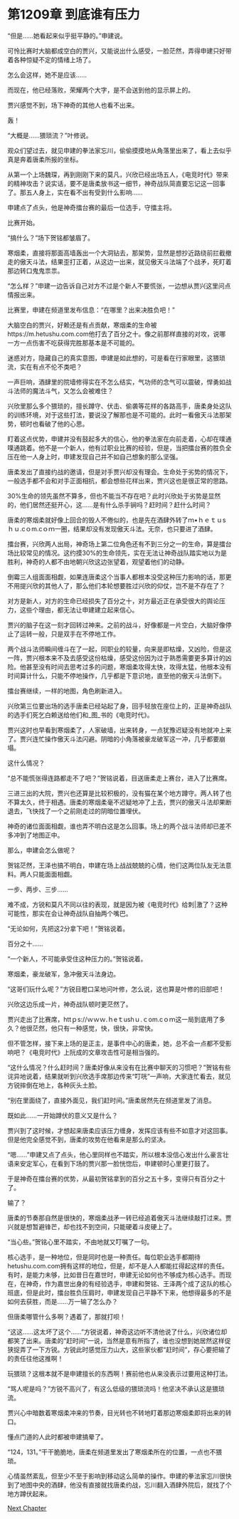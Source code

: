 # 第1209章 到底谁有压力

“但是……她看起来似乎挺平静的。”申建说。

可怜比赛时大脑都成空白的贾兴，又能说出什么感受，一脸茫然，弄得申建只好带着各种惊疑不定的情绪上场了。

怎么会这样，她不是应该……

而现在，他已经落败，荣耀两个大字，是不会送到他的显示屏上的。

贾兴感觉不到，场下神奇的其他人也看不出来。

轰！

“大概是……猥琐流？”叶修说。

观众们望过去，就见申建的拳法家忘川，偷偷摸摸地从角落里出来了，看上去似乎真是奔着唐柔所报的坐标。

从第一个上场魏琛，再到刚刚下来的莫凡，兴欣已经出场五人，《电竞时代》带来的精神攻击？说实话，要不是唐柔放书这一细节，神奇战队简直要忘记这一回事了。那五人身上，实在看不出有受到什么影响……

申建点了点头，他是神奇擂台赛的最后一位选手，守擂主将。

比赛开始。

“搞什么？”场下贺铭都皱眉了。

寒烟柔，直接将那面高墙轰出一个大洞钻去，那架势，显然是想抄近路绕前拦截撤走的傲天斗法，结果歪打正着，从这边一出来，就见傲天斗法端了个战矛，死盯着那边转口鬼鬼祟祟。

“怎么样？”申建一边告诉自己对方不过是个新人不要慌张，一边想从贾兴这里问点情报出来。

比赛里，申建在频道里发布信息：“在哪里？出来决胜负吧！”

大脑空白的贾兴，好赖还是有点贡献，寒烟柔的生命被https://m.hetushu.com.com他打去了百分之十。像之前那样直接的对攻，说哪一方一点伤害不吃获得完胜那基本是不可能的。

迷惑对方，隐藏自己的真实意图，申建是如此想的，可是看在行家眼里，这猥琐流，实在有点不伦不类吧？

一声巨响，酒肆里的院墙修得实在不怎么结实，气功师的念气可以震破，悍勇如战斗法师的魔法斗气，又怎么会被难住？

兴欣里那么多个猥琐的，擅长蹲守、伏击、偷袭等花样的各路高手，唐柔身处这队的训练环境，对于这些打法，要说没了解那也是不可能的。此时一看傲天斗法那架势，顿时也看破了他的心思。

盯着这点优势，申建并没有鼓起多大的信心，他的拳法家在向前走着，心却在噗通噗通跳着。他不是一个新人，他有过职业比赛的经验，但是，当把擂台赛的胜负全压在他一人身上时，申建发现自己并不如自己想象的那么坚强。

唐柔发出了直接约战的邀请，但是对手贾兴却没有理会。生命处于劣势的情况下，一般选手都不会和对手正面相抗，都会想些花样出来，贾兴这也是很正常的思路。

30%生命的领先虽然不算多，但也不能当不存在吧？此时兴欣处于劣势是显然的，他们居然还挺开心，这……是有什么杀手锏吗？赶时间？赶什么时间？

唐柔的寒烟柔就好像上回合的毁人不倦似的，也是先在酒肆外转了ｍ•ｈｅｔｕsｈｕ.cｏm.cｏｍ一圈，结果却没有发现傲天斗法。无奈，也只要进了酒肆。

擂台赛，兴欣两人出局，神奇场上第二位角色还有不到三分之一的生命，算是擂台场比较常见的情况。这约摸30%的生命领先，实在无法让神奇战队踏实地以为是胜利，神奇的人都不由地朝兴欣这边张望着，观望着他们的动静。

倒霉三人组面面相觑，如果连唐柔这个当事人都根本没受这种压力影响的话，那更不用提兴欣的其他人了，那么他们本轮想要胜过兴欣的仰仗，岂不是不存在了？

对方是新人，对方的生命已经损失了百分之十，对方最近正在承受很大的舆论压力，这些个理由，都无法让申建建立起来信心。

贾兴的脑子在这一刻才回转过神来。之前的战斗，好像都是一片空白，大脑好像停止了运转一般，只是双手在不停地工作。

两个战斗法师瞬间缠斗在了一起，同职业的较量，向来是即枯燥，又凶险，但是这一阵，贾兴根本来不及去感受这份枯燥，感受这份因为过于熟悉需要更多算计的凶险。他甚至没有时间去思考过多的问题，寒烟柔攻得太快，攻得太猛，他根本没有时间算计什么，只能不停地操作，几乎都是下意识地，直至他的傲天斗法倒下。

擂台赛继续，一样的地图，角色刷新进入。

兴欣第三位要出场的选手唐柔已经站起了身，回手轻放在座位上的，正是神奇战队的选手们死乞白赖送给他们和_图_书的《电竞时代》。

贾兴这时也早看到寒烟柔了，人家破墙，出来转身，一点犹豫迟疑没有地就冲上来了。贾兴连忙操作傲天斗法闪避。阴暗的小角落被豪龙破军这一冲，几乎都要崩塌。

这什么情况？

“总不能慌张得连路都走不了吧？”贺铭说着，目送唐柔走上赛台，进入了比赛席。

三进三出的大院，贾兴也还算是比较积极的，没有猫在某个地方蹲守。两人转了也不算太久，终于相遇。唐柔的寒烟柔毫不迟疑地冲了上去，贾兴的傲天斗法却果断退去，飞快找了一个之前刚走过的阴暗位置埋伏。

神奇的诸位面面相觑，谁也弄不明白这是怎么回事。场上的两个战斗法师却已差不多冲到了地图正中。

那么，申建会怎么做呢？

贺铭茫然，王泽也搞不明白，申建在场上战战兢兢的心情，他们这两位队友无法意料。两人只能面面相觑。

一步、两步、三步……

难不成，方锐和莫凡不同以往的表现，就是因为被《电竞时代》给刺|激了？这种可能性，那实在会让神奇战队自抽两个嘴巴。

“无论如何，先把这2分拿下吧！”贺铭说着。

百分之十……

“一个新人，不可能承受住这种压力的。”贺铭说着。

寒烟柔，豪龙破军，急冲傲天斗法身边。

“这哥们玩什么呢？”方锐目瞪口呆地问叶修，怎么说，这也算是叶修的旧部吧！

兴欣这边乐成一片，神奇战队顿时更茫然了。

贾兴走出了比赛席，httｐs://ｗｗｗ.ｈeｔushｕ.ｃom.cｏｍ这一局到底用了多久？他很茫然，他只有一种感觉，快，很快，非常快。

但不管怎样，接下来上场的是正主，是事件中心的唐柔，她，总不会一点都不受影响吧？《电竞时代》上阮成的文章攻击性可是相当强的。

“这什么情况？什么赶时间？唐柔好像从来没有在比赛中聊天的习惯吧？”贺铭有些诧异地说着，结果就听到兴欣选手席那边传来“叮咣”一声响，大家连忙看去，就见方锐摔倒在地上，各种灰头土脸。

“别在里面绕了，直接外面见，我们赶时间。”唐柔居然先在频道里发了消息。

既如此……一开始蹲伏的意义又是什么？

贾兴到了这时候，才想起来唐柔应该压力缠身，发挥应该有些不如意才对这回事。但是他完全感觉不到，唐柔的攻势在他看来是那么的坚决。

“嗯……”申建又点了点头，他心里同样也不踏实，所以根本没信心发出什么豪言壮语来安定军心，在看到下场的贾兴那一脸恍惚后，申建顿时心里更打鼓了。

于是神奇在擂台赛的优势，从最初贺铭拿到的百分之五十多，变得只有百分之十了。

输了？

唐柔的节奏那自然是很快的，寒烟柔战矛一转已经追着傲天斗法继续敲打过来。贾兴就是想暂避锋芒，却也找不到空间，只能硬着斗皮硬上了。

“当心些。”贺铭心里不踏实，不由地就又叮嘱了一句。

核心选手，是一种地位，但是同时也是一种责任。每位职业选手都期待hetushu.com.com拥有这样的地位，但是，却不是人人都能扛得起这样的责任。有时，是能力未够，比如昔日在嘉世时，申建无论如何也不够成为核心选手。而现在，在神奇，作为嘉世出身的有经验选手，申建和贺铭、王泽两个成了这队的核心班底，但是此时，擂台胜负压肩时，申建发现自己平静不下来，他想得最多的不是如何去获胜，而是……万一输了怎么办？

但唐柔哪管什么多啊？遇着了，那就打呗！

“这这……这太坏了这个……”方锐说着，神奇这边听不清他说了什么，兴欣诸位却都笑了出来。唐柔的“赶时间”一说，当然是意有所指了，谁也没想到她居然这样促狭捉弄了一下方锐。方锐此时感觉压力山大，这些家伙都“赶时间”，存心要把输了的责任往他这推啊！

玩猥琐？这根本就不是申建擅长的东西啊！赛前他也从来没表示过要用这种打法。

“骂人呢是吗？”方锐不高兴了，有这么低级的猥琐流吗！他坚决不承认这是猥琐流。

贾兴心中暗数着寒烟柔冲来的节奏，目光转也不转地盯着那边寒烟柔即将出来的转口。

懂点门道的人此时都被申建搞晕了。

“124，131。”干干脆脆地，唐柔在频道里发出了寒烟柔所在的位置，一点也不猥琐。

心情虽然紊乱，但至少不至于影响到移动这么简单的操作。申建的拳法家忘川很快到了地图中央的酒肆，他没有直接就找唐柔约战，忘川翻入酒肆外院后，就找了个地方蹲伏起来。



[Next Chapter](%E7%AC%AC1210%E7%AB%A0%20%E5%AE%8C%E8%83%9C.md)